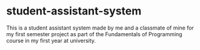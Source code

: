 # student-assistant-system
This is a student assistant system made by me and a classmate of mine for my first semester project as part of the Fundamentals of Programming course in my first year at university. 
